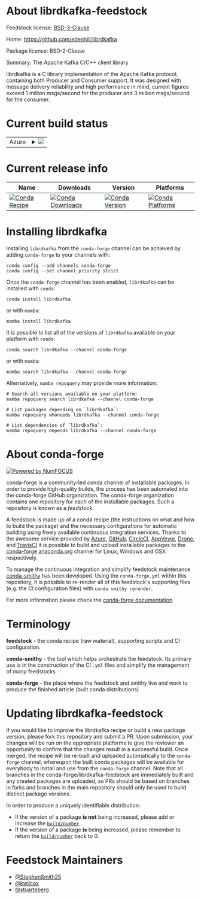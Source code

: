 About librdkafka-feedstock
==========================

Feedstock license: [BSD-3-Clause](https://github.com/conda-forge/librdkafka-feedstock/blob/main/LICENSE.txt)

Home: https://github.com/edenhill/librdkafka

Package license: BSD-2-Clause

Summary: The Apache Kafka C/C++ client library

librdkafka is a C library implementation of the Apache Kafka protocol,
containing both Producer and Consumer support. It was designed with message
delivery reliability and high performance in mind, current figures exceed 1
million msgs/second for the producer and 3 million msgs/second for the
consumer.


Current build status
====================


<table>
    
  <tr>
    <td>Azure</td>
    <td>
      <details>
        <summary>
          <a href="https://dev.azure.com/conda-forge/feedstock-builds/_build/latest?definitionId=563&branchName=main">
            <img src="https://dev.azure.com/conda-forge/feedstock-builds/_apis/build/status/librdkafka-feedstock?branchName=main">
          </a>
        </summary>
        <table>
          <thead><tr><th>Variant</th><th>Status</th></tr></thead>
          <tbody><tr>
              <td>linux_64</td>
              <td>
                <a href="https://dev.azure.com/conda-forge/feedstock-builds/_build/latest?definitionId=563&branchName=main">
                  <img src="https://dev.azure.com/conda-forge/feedstock-builds/_apis/build/status/librdkafka-feedstock?branchName=main&jobName=linux&configuration=linux%20linux_64_" alt="variant">
                </a>
              </td>
            </tr><tr>
              <td>linux_aarch64</td>
              <td>
                <a href="https://dev.azure.com/conda-forge/feedstock-builds/_build/latest?definitionId=563&branchName=main">
                  <img src="https://dev.azure.com/conda-forge/feedstock-builds/_apis/build/status/librdkafka-feedstock?branchName=main&jobName=linux&configuration=linux%20linux_aarch64_" alt="variant">
                </a>
              </td>
            </tr><tr>
              <td>linux_ppc64le</td>
              <td>
                <a href="https://dev.azure.com/conda-forge/feedstock-builds/_build/latest?definitionId=563&branchName=main">
                  <img src="https://dev.azure.com/conda-forge/feedstock-builds/_apis/build/status/librdkafka-feedstock?branchName=main&jobName=linux&configuration=linux%20linux_ppc64le_" alt="variant">
                </a>
              </td>
            </tr><tr>
              <td>osx_64</td>
              <td>
                <a href="https://dev.azure.com/conda-forge/feedstock-builds/_build/latest?definitionId=563&branchName=main">
                  <img src="https://dev.azure.com/conda-forge/feedstock-builds/_apis/build/status/librdkafka-feedstock?branchName=main&jobName=osx&configuration=osx%20osx_64_" alt="variant">
                </a>
              </td>
            </tr><tr>
              <td>osx_arm64</td>
              <td>
                <a href="https://dev.azure.com/conda-forge/feedstock-builds/_build/latest?definitionId=563&branchName=main">
                  <img src="https://dev.azure.com/conda-forge/feedstock-builds/_apis/build/status/librdkafka-feedstock?branchName=main&jobName=osx&configuration=osx%20osx_arm64_" alt="variant">
                </a>
              </td>
            </tr><tr>
              <td>win_64</td>
              <td>
                <a href="https://dev.azure.com/conda-forge/feedstock-builds/_build/latest?definitionId=563&branchName=main">
                  <img src="https://dev.azure.com/conda-forge/feedstock-builds/_apis/build/status/librdkafka-feedstock?branchName=main&jobName=win&configuration=win%20win_64_" alt="variant">
                </a>
              </td>
            </tr>
          </tbody>
        </table>
      </details>
    </td>
  </tr>
</table>

Current release info
====================

| Name | Downloads | Version | Platforms |
| --- | --- | --- | --- |
| [![Conda Recipe](https://img.shields.io/badge/recipe-librdkafka-green.svg)](https://anaconda.org/conda-forge/librdkafka) | [![Conda Downloads](https://img.shields.io/conda/dn/conda-forge/librdkafka.svg)](https://anaconda.org/conda-forge/librdkafka) | [![Conda Version](https://img.shields.io/conda/vn/conda-forge/librdkafka.svg)](https://anaconda.org/conda-forge/librdkafka) | [![Conda Platforms](https://img.shields.io/conda/pn/conda-forge/librdkafka.svg)](https://anaconda.org/conda-forge/librdkafka) |

Installing librdkafka
=====================

Installing `librdkafka` from the `conda-forge` channel can be achieved by adding `conda-forge` to your channels with:

```
conda config --add channels conda-forge
conda config --set channel_priority strict
```

Once the `conda-forge` channel has been enabled, `librdkafka` can be installed with `conda`:

```
conda install librdkafka
```

or with `mamba`:

```
mamba install librdkafka
```

It is possible to list all of the versions of `librdkafka` available on your platform with `conda`:

```
conda search librdkafka --channel conda-forge
```

or with `mamba`:

```
mamba search librdkafka --channel conda-forge
```

Alternatively, `mamba repoquery` may provide more information:

```
# Search all versions available on your platform:
mamba repoquery search librdkafka --channel conda-forge

# List packages depending on `librdkafka`:
mamba repoquery whoneeds librdkafka --channel conda-forge

# List dependencies of `librdkafka`:
mamba repoquery depends librdkafka --channel conda-forge
```


About conda-forge
=================

[![Powered by
NumFOCUS](https://img.shields.io/badge/powered%20by-NumFOCUS-orange.svg?style=flat&colorA=E1523D&colorB=007D8A)](https://numfocus.org)

conda-forge is a community-led conda channel of installable packages.
In order to provide high-quality builds, the process has been automated into the
conda-forge GitHub organization. The conda-forge organization contains one repository
for each of the installable packages. Such a repository is known as a *feedstock*.

A feedstock is made up of a conda recipe (the instructions on what and how to build
the package) and the necessary configurations for automatic building using freely
available continuous integration services. Thanks to the awesome service provided by
[Azure](https://azure.microsoft.com/en-us/services/devops/), [GitHub](https://github.com/),
[CircleCI](https://circleci.com/), [AppVeyor](https://www.appveyor.com/),
[Drone](https://cloud.drone.io/welcome), and [TravisCI](https://travis-ci.com/)
it is possible to build and upload installable packages to the
[conda-forge](https://anaconda.org/conda-forge) [anaconda.org](https://anaconda.org/)
channel for Linux, Windows and OSX respectively.

To manage the continuous integration and simplify feedstock maintenance
[conda-smithy](https://github.com/conda-forge/conda-smithy) has been developed.
Using the ``conda-forge.yml`` within this repository, it is possible to re-render all of
this feedstock's supporting files (e.g. the CI configuration files) with ``conda smithy rerender``.

For more information please check the [conda-forge documentation](https://conda-forge.org/docs/).

Terminology
===========

**feedstock** - the conda recipe (raw material), supporting scripts and CI configuration.

**conda-smithy** - the tool which helps orchestrate the feedstock.
                   Its primary use is in the construction of the CI ``.yml`` files
                   and simplify the management of *many* feedstocks.

**conda-forge** - the place where the feedstock and smithy live and work to
                  produce the finished article (built conda distributions)


Updating librdkafka-feedstock
=============================

If you would like to improve the librdkafka recipe or build a new
package version, please fork this repository and submit a PR. Upon submission,
your changes will be run on the appropriate platforms to give the reviewer an
opportunity to confirm that the changes result in a successful build. Once
merged, the recipe will be re-built and uploaded automatically to the
`conda-forge` channel, whereupon the built conda packages will be available for
everybody to install and use from the `conda-forge` channel.
Note that all branches in the conda-forge/librdkafka-feedstock are
immediately built and any created packages are uploaded, so PRs should be based
on branches in forks and branches in the main repository should only be used to
build distinct package versions.

In order to produce a uniquely identifiable distribution:
 * If the version of a package **is not** being increased, please add or increase
   the [``build/number``](https://docs.conda.io/projects/conda-build/en/latest/resources/define-metadata.html#build-number-and-string).
 * If the version of a package **is** being increased, please remember to return
   the [``build/number``](https://docs.conda.io/projects/conda-build/en/latest/resources/define-metadata.html#build-number-and-string)
   back to 0.

Feedstock Maintainers
=====================

* [@StephenSmith25](https://github.com/StephenSmith25/)
* [@kwilcox](https://github.com/kwilcox/)
* [@stuarteberg](https://github.com/stuarteberg/)

